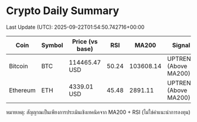 # Crypto Daily Summary

Last Update (UTC): 2025-09-22T01:54:50.742716+00:00

| Coin | Symbol | Price (vs base) | RSI | MA200 | Signal |
|------|--------|------------------|-----|-------|--------|
| Bitcoin | BTC | 114465.47 USD | 50.24 | 103608.14 | UPTREND (Above MA200) |
| Ethereum | ETH | 4339.01 USD | 45.48 | 2891.11 | UPTREND (Above MA200) |

หมายเหตุ: สัญญาณเป็นเพียงการประเมินเชิงเทคนิคจาก MA200 + RSI (ไม่ใช่คำแนะนำการลงทุน)
